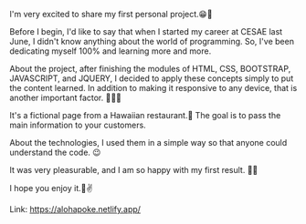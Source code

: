 I'm very excited to share my first personal project.😁🙌

Before I begin, I'd like to say that when I started my career at CESAE last June, I didn't know anything about the world of programming. So, I've been dedicating myself 100% and learning more and more. 

About the project, after finishing the modules of HTML, CSS, BOOTSTRAP, JAVASCRIPT, and JQUERY, I decided to apply these concepts simply to put the content learned. In addition to making it responsive to any device, that is another important factor. 👨🏻‍💻

It's a fictional page from a Hawaiian restaurant.🥗 The goal is to pass the main information to your customers.

About the technologies, I used them in a simple way so that anyone could understand the code. 😉

It was very pleasurable, and I am so happy with my first result. 🚀🚀

I hope you enjoy it.🫡✌️

Link: https://alohapoke.netlify.app/

